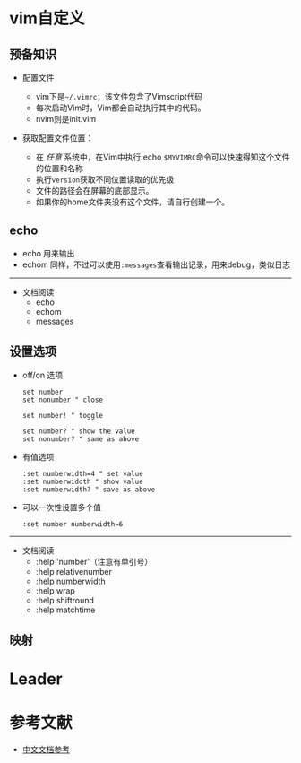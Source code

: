 # vim自定义

## 预备知识

- 配置文件
  - vim下是`~/.vimrc`，该文件包含了Vimscript代码
  - 每次启动Vim时，Vim都会自动执行其中的代码。
  - nvim则是init.vim

- 获取配置文件位置：
  - 在 _任意_ 系统中，在Vim中执行:echo `$MYVIMRC`命令可以快速得知这个文件的位置和名称
  - 执行`version`获取不同位置读取的优先级
  - 文件的路径会在屏幕的底部显示。
  - 如果你的home文件夹没有这个文件，请自行创建一个。

## echo

- echo 用来输出
- echom 同样，不过可以使用`:messages`查看输出记录，用来debug，类似日志

---

- 文档阅读
  - echo
  - echom
  - messages

## 设置选项

- off/on 选项
  ```vim
  set number
  set nonumber " close

  set number! " toggle

  set number? " show the value
  set nonumber? " same as above
  ```

- 有值选项
  ```vim
  :set numberwidth=4 " set value
  :set numberwiddth " show value
  :set numberwidth? " save as above
  ```

- 可以一次性设置多个值
  ```vim
  :set number numberwidth=6
  ```

---

- 文档阅读
  - :help 'number'（注意有单引号）
  - :help relativenumber
  - :help numberwidth
  - :help wrap
  - :help shiftround
  - :help matchtime

## 映射

# Leader

# 参考文献

- [中文文档参考](http://vimcdoc.sourceforge.net/doc/)
